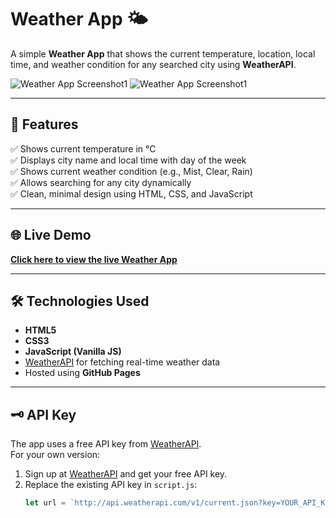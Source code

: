 # Weather App 🌤️

A simple **Weather App** that shows the current temperature, location, local time, and weather condition for any searched city using **WeatherAPI**.

![Weather App Screenshot1]([https://via.placeholder.com/800x400.png?text=Weather+App+Screenshot](https://raw.githubusercontent.com/tapasilikithareddy/Weather-app-using-HTML-CSS-JavaScript/refs/heads/main/Weather_screenshot2.jpeg))
![Weather App Screenshot1]([https://via.placeholder.com/800x400.png?text=Weather+App+Screenshot](https://raw.githubusercontent.com/tapasilikithareddy/Weather-app-using-HTML-CSS-JavaScript/refs/heads/main/Weather_screenshot1.jpeg))

---

## 🚀 Features

✅ Shows current temperature in °C  
✅ Displays city name and local time with day of the week  
✅ Shows current weather condition (e.g., Mist, Clear, Rain)  
✅ Allows searching for any city dynamically  
✅ Clean, minimal design using HTML, CSS, and JavaScript

---

## 🌐 Live Demo

[**Click here to view the live Weather App**](https://yourusername.github.io/weather-app/)

---

## 🛠️ Technologies Used

- **HTML5**
- **CSS3**
- **JavaScript (Vanilla JS)**
- [WeatherAPI](https://www.weatherapi.com/) for fetching real-time weather data
- Hosted using **GitHub Pages**

---

## 🗝️ API Key

The app uses a free API key from [WeatherAPI](https://www.weatherapi.com/).  
For your own version:
1. Sign up at [WeatherAPI](https://www.weatherapi.com/) and get your free API key.
2. Replace the existing API key in `script.js`:
   ```js
   let url = `http://api.weatherapi.com/v1/current.json?key=YOUR_API_KEY&q=${targetLocation}&aqi=no`;
